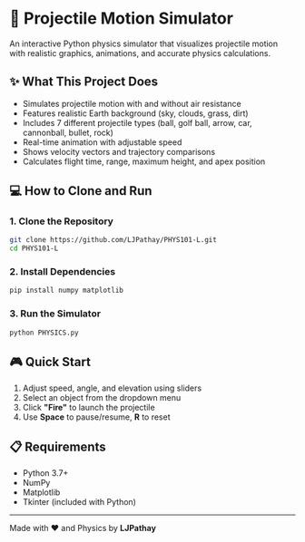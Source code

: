 # 🚀 Projectile Motion Simulator

An interactive Python physics simulator that visualizes projectile motion with realistic graphics, animations, and accurate physics calculations.

## ✨ What This Project Does

- Simulates projectile motion with and without air resistance
- Features realistic Earth background (sky, clouds, grass, dirt)
- Includes 7 different projectile types (ball, golf ball, arrow, car, cannonball, bullet, rock)
- Real-time animation with adjustable speed
- Shows velocity vectors and trajectory comparisons
- Calculates flight time, range, maximum height, and apex position

## 💻 How to Clone and Run

### 1. Clone the Repository
```bash
git clone https://github.com/LJPathay/PHYS101-L.git
cd PHYS101-L
```

### 2. Install Dependencies
```bash
pip install numpy matplotlib
```

### 3. Run the Simulator
```bash
python PHYSICS.py
```

## 🎮 Quick Start

1. Adjust speed, angle, and elevation using sliders
2. Select an object from the dropdown menu
3. Click **"Fire"** to launch the projectile
4. Use **Space** to pause/resume, **R** to reset

## 📋 Requirements

- Python 3.7+
- NumPy
- Matplotlib
- Tkinter (included with Python)

---

Made with ❤️ and Physics by **LJPathay**
